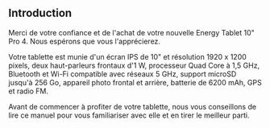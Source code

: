 ## Introduction

Merci de votre confiance et de l'achat de votre nouvelle Energy Tablet 10" Pro 4. Nous espérons que vous l'apprécierez.

Votre tablette est munie d'un écran IPS de 10" et résolution 1920 x 1200 pixels, deux haut-parleurs frontaux d'1 W, processeur Quad Core à 1,5 GHz, Bluetooth et Wi-Fi compatible avec réseaux 5 GHz, support microSD jusqu'à 256 Go, appareil photo frontal et arrière, batterie de 6200 mAh, GPS et radio FM.

Avant de commencer à profiter de votre tablette, nous vous conseillons de lire ce manuel pour vous familiariser avec elle et en tirer le meilleur parti.
